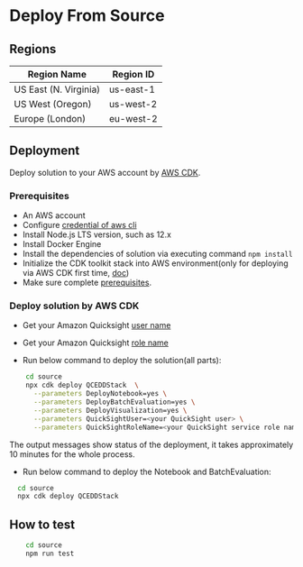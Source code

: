 
# Deploy From Source

## Regions

| Region Name | Region ID |
|----------|--------|
| US East (N. Virginia) | us-east-1 |
| US West (Oregon) | us-west-2 |
| Europe (London) | eu-west-2 |

## Deployment

Deploy solution to your AWS account by [AWS CDK](https://docs.aws.amazon.com/cdk/v2/guide/home.html).
### Prerequisites

- An AWS account
- Configure [credential of aws cli](https://docs.aws.amazon.com/cli/latest/userguide/getting-started-quickstart.html)
- Install Node.js LTS version, such as 12.x
- Install Docker Engine
- Install the dependencies of solution via executing command `npm install`
- Initialize the CDK toolkit stack into AWS environment(only for deploying via AWS CDK first time, [doc](https://docs.aws.amazon.com/cdk/v2/guide/getting_started.html#getting_started_install))
- Make sure complete [prerequisites](https://awslabs.github.io/quantum-computing-exploration-for-drug-discovery-on-aws/en/deployment/#prerequisites).

### Deploy solution by AWS CDK
   
   * Get your Amazon Quicksight [user name](https://us-east-1.quicksight.aws.amazon.com/sn/admin#)
   * Get your Amazon Quicksight [role name](https://us-east-1.quicksight.aws.amazon.com/sn/admin?#aws)

   * Run below command to deploy the solution(all parts):

```sh
    cd source
    npx cdk deploy QCEDDStack  \
      --parameters DeployNotebook=yes \
      --parameters DeployBatchEvaluation=yes \
      --parameters DeployVisualization=yes \
      --parameters QuickSightUser=<your QuickSight user> \
      --parameters QuickSightRoleName=<your QuickSight service role name>
```

The output messages show status of the deployment, it takes approximately 10 minutes for the whole process.

  * Run below command to deploy the Notebook and BatchEvaluation:

  ```sh
    cd source
    npx cdk deploy QCEDDStack
```

## How to test

```sh
    cd source
    npm run test
```
